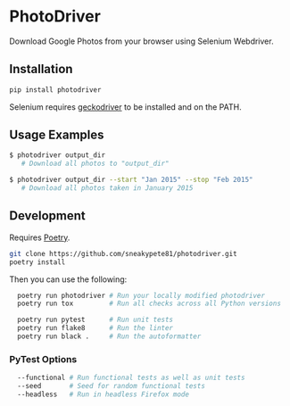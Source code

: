 # PhotoDriver

Download Google Photos from your browser using Selenium Webdriver.

## Installation

```sh
pip install photodriver
```

Selenium requires [geckodriver](https://github.com/mozilla/geckodriver/releases) to be installed and on the PATH.

## Usage Examples

```sh
$ photodriver output_dir
   # Download all photos to "output_dir"

$ photodriver output_dir --start "Jan 2015" --stop "Feb 2015"
   # Download all photos taken in January 2015
```

## Development

Requires [Poetry](https://poetry.eustace.io/).

```sh
git clone https://github.com/sneakypete81/photodriver.git
poetry install
```

Then you can use the following:

```sh
  poetry run photodriver # Run your locally modified photodriver
  poetry run tox         # Run all checks across all Python versions

  poetry run pytest      # Run unit tests
  poetry run flake8      # Run the linter
  poetry run black .     # Run the autoformatter
```

### PyTest Options

```sh
  --functional # Run functional tests as well as unit tests
  --seed       # Seed for random functional tests
  --headless   # Run in headless Firefox mode
```
